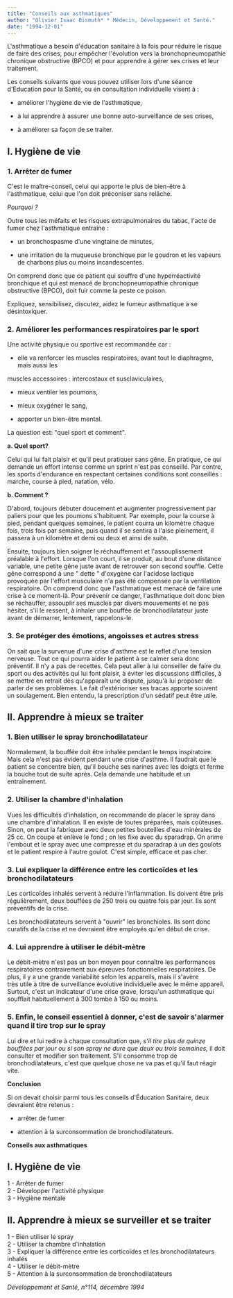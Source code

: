 ```yaml
---
title: "Conseils aux asthmatiques"
author: "Olivier Isaac Bismuth* * Médecin, Développement et Santé."
date: "1994-12-01"
---
```


L'asthmatique a besoin d'éducation sanitaire à la fois pour réduire le risque de faire des crises, pour empêcher l'évolution vers la bronchopneumopathie chronique obstructive (BPCO) et pour apprendre à gérer ses crises et leur traitement.

Les conseils suivants que vous pouvez utiliser lors d'une séance d'Education pour la Santé, ou en consultation individuelle visent à :

- améliorer l'hygiène de vie de l'asthmatique,

- à lui apprendre à assurer une bonne auto-surveillance de ses crises,

- à améliorer sa façon de se traiter.

## I. Hygiène de vie

### 1. Arrêter de fumer

C'est le maître-conseil, celui qui apporte le plus de bien-être à l'asthmatique, celui que l'on doit préconiser sans relâche.

*Pourquoi ?*

Outre tous les méfaits et les risques extrapulmonaires du tabac, l'acte de fumer chez l'asthmatique entraîne :

- un bronchospasme d'une vingtaine de minutes,

- une irritation de la muqueuse bronchique par le goudron et les vapeurs de charbons plus ou moins incandescentes.

On comprend donc que ce patient qui souffre d'une hyperréactivité bronchique et qui est menacé de bronchopneumopathie chronique obstructive (BPCO), doit fuir comme la peste ce poison.

Expliquez, sensibilisez, discutez, aidez le fumeur asthmatique à se désintoxiquer.

### 2. Améliorer les performances respiratoires par le sport

Une activité physique ou sportive est recommandée car :

- elle va renforcer les muscles respiratoires, avant tout le diaphragme, mais aussi les

muscles accessoires : intercostaux et susclaviculaires,

- mieux ventiler les poumons,

- mieux oxygéner le sang,

- apporter un bien-être mental.

La question est: "quel sport et comment".

**a. Quel sport?**

Celui qui lui fait plaisir et qu'il peut pratiquer sans gêne. En pratique, ce qui demande un effort intense comme un sprint n'est pas conseillé. Par contre, les sports d'endurance en respectant certaines conditions sont conseillés : marche, course à pied, natation, vélo.

**b. Comment ?**

D'abord, toujours débuter doucement et augmenter progressivement par paliers pour que les poumons s'habituent. Par exemple, pour la course à pied, pendant quelques semaines, le patient courra un kilomètre chaque fois, trois fois par semaine, puis quand il se sentira à l'aise pleinement, il passera à un kilomètre et demi ou deux et ainsi de suite.

Ensuite, toujours bien soigner le réchauffement et l'assouplissement préalable à l'effort. Lorsque l'on court, il se produit, au bout d'une distance variable, une petite gêne juste avant de retrouver son second souffle. Cette gêne correspond à une " dette " d'oxygène car l'acidose lactique provoquée par l'effort musculaire n'a pas été compensée par la ventilation respiratoire. On comprend donc que l'asthmatique est menacé de faire une crise à ce moment-là. Pour prévenir ce danger, l'asthmatique doit donc bien se réchauffer, assouplir ses muscles par divers mouvements et ne pas hésiter, s'il le ressent, à inhaler une bouffée de bronchodilatateur juste avant de démarrer, lentement, rappelons-le.

### 3. Se protéger des émotions, angoisses et autres stress

On sait que la survenue d'une crise d'asthme est le reflet d'une tension nerveuse. Tout ce qui pourra aider le patient à se calmer sera donc préventif. Il n'y a pas de recettes. Cela peut aller à lui conseiller de faire du sport ou des activités qui lui font plaisir, à éviter les discussions difficiles, à se mettre en retrait dès qu'apparaît une dispute, jusqu'à lui proposer de parler de ses problèmes. Le fait d'extérioriser ses tracas apporte souvent un soulagement. Bien entendu, la prescription d'un sédatif peut être utile.

## II. Apprendre à mieux se traiter

### 1. Bien utiliser le spray bronchodilatateur

Normalement, la bouffée doit être inhalée pendant le temps inspiratoire. Mais cela n'est pas évident pendant une crise d'asthme. Il faudrait que le patient se concentre bien, qu'il bouche ses narines avec les doigts et ferme la bouche tout de suite après. Cela demande une habitude et un entraînement.

### 2. Utiliser la chambre d'inhalation

Vues les difficultés d'inhalation, on recommande de placer le spray dans une chambre d'inhalation. Il en existe de toutes préparées, mais coûteuses. Sinon, on peut la fabriquer avec deux petites bouteilles d'eau minérales de 25 cc. On coupe et enlève le fond ; on les fixe avec du sparadrap. On arime l'embout et le spray avec une compresse et du sparadrap à un des goulots et le patient respire à l'autre goulot. C'est simple, efficace et pas cher.

### 3. Lui expliquer la différence entre les corticoïdes et les bronchodilatateurs

Les corticoïdes inhalés servent à réduire l'inflammation. Ils doivent être pris régulièrement, deux bouffées de 250 trois ou quatre fois par jour. Ils sont préventifs de la crise.

Les bronchodilatateurs servent à "ouvrir" les bronchioles. Ils sont donc curatifs de la crise et ne devraient être employés qu'en début de crise.

### 4. Lui apprendre à utiliser le débit-mètre

Le débit-mètre n'est pas un bon moyen pour connaître les performances respiratoires contrairement aux épreuves fonctionnelles respiratoires. De plus, il y a une grande variabilité selon les appareils, mais il s'avère  
très utile à titre de surveillance évolutive individuelle avec le même appareil. Surtout, c'est un indicateur d'une crise grave, lorsqu'un asthmatique qui soufflait habituellement à 300 tombe à 150 ou moins.

### 5. Enfin, le conseil essentiel à donner, c'est de savoir s'alarmer quand il tire trop sur le spray

Lui dire et lui redire à chaque consultation que, *s'il tire plus de quinze bouffées par jour* *ou si son spray ne dure que deux ou trois* *semaines,* il doit consulter et modifier son traitement. S'il consomme trop de bronchodilatateurs, c'est que quelque chose ne va pas et qu'il faut réagir vite.

**Conclusion**

Si on devait choisir parmi tous les conseils d'Éducation Sanitaire, deux devraient être retenus :

- arrêter de fumer

- attention à la surconsommation de bronchodilatateurs.

**Conseils aux asthmatiques**

## I. Hygiène de vie

1 - Arrêter de fumer  
2 - Développer l'activité physique  
3 - Hygiène mentale

## II. Apprendre à mieux se surveiller et se traiter

1 - Bien utiliser le spray  
2 - Utiliser la chambre d'inhalation  
3 - Expliquer la différence entre les corticoïdes et les bronchodilatateurs inhalés  
4 - Utiliser le débit-mètre  
5 - Attention à la surconsommation de bronchodilatateurs

*Développement et Santé, n°114, décembre 1994*
